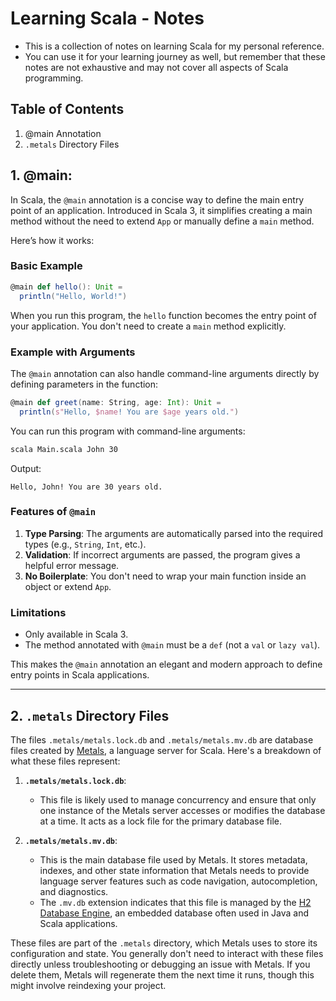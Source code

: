 # Learning Scala - Notes

- This is a collection of notes on learning Scala for my personal reference.
- You can use it for your learning journey as well, but remember that these notes are not exhaustive and may not cover all aspects of Scala programming.

## Table of Contents

1. @main Annotation
2. `.metals` Directory Files


## 1. @main:
In Scala, the `@main` annotation is a concise way to define the main entry point of an application. Introduced in Scala 3, it simplifies creating a main method without the need to extend `App` or manually define a `main` method.

Here’s how it works:

### Basic Example
```scala
@main def hello(): Unit = 
  println("Hello, World!")
```

When you run this program, the `hello` function becomes the entry point of your application. You don't need to create a `main` method explicitly.


### Example with Arguments
The `@main` annotation can also handle command-line arguments directly by defining parameters in the function:

```scala
@main def greet(name: String, age: Int): Unit =
  println(s"Hello, $name! You are $age years old.")
```

You can run this program with command-line arguments:
```bash
scala Main.scala John 30
```
Output:
```
Hello, John! You are 30 years old.
```



### Features of `@main`
1. **Type Parsing**: The arguments are automatically parsed into the required types (e.g., `String`, `Int`, etc.).
2. **Validation**: If incorrect arguments are passed, the program gives a helpful error message.
3. **No Boilerplate**: You don't need to wrap your main function inside an object or extend `App`.



### Limitations
- Only available in Scala 3.
- The method annotated with `@main` must be a `def` (not a `val` or `lazy val`).

This makes the `@main` annotation an elegant and modern approach to define entry points in Scala applications.

<hr>

## 2. `.metals` Directory Files

The files `.metals/metals.lock.db` and `.metals/metals.mv.db` are database files created by [Metals](https://scalameta.org/metals/), a language server for Scala. Here's a breakdown of what these files represent:

1. **`.metals/metals.lock.db`**:
   - This file is likely used to manage concurrency and ensure that only one instance of the Metals server accesses or modifies the database at a time. It acts as a lock file for the primary database file.

2. **`.metals/metals.mv.db`**:
   - This is the main database file used by Metals. It stores metadata, indexes, and other state information that Metals needs to provide language server features such as code navigation, autocompletion, and diagnostics.
   - The `.mv.db` extension indicates that this file is managed by the [H2 Database Engine](https://h2database.com/), an embedded database often used in Java and Scala applications.

These files are part of the `.metals` directory, which Metals uses to store its configuration and state. You generally don't need to interact with these files directly unless troubleshooting or debugging an issue with Metals. If you delete them, Metals will regenerate them the next time it runs, though this might involve reindexing your project.